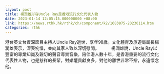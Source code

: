 ```yaml
---
layout: post
title: 楊潤雄形容Uncle Ray是香港流行文化代表人物
date: 2023-01-14 12:05:15.000000000 +08:00
link: https://news.rthk.hk/rthk/ch/component/k2/1683875-20230114.htm
categories: rthk
---
```


港台英文台資深節目主持人Uncle Ray逝世，享年98歲。文化體育及旅遊局局長楊潤雄表示，深表惋惜，並向其家人致以深切慰問。
　　 
楊潤雄說，Uncle Ray以豐富的專業知識及親切的聲音導賞音樂，陪伴港人數十年，是香港重要的流行文化代表性人物，也是慈祥的長輩，對樂壇貢獻良多，對他的離世非常不捨，永遠懷念他。
